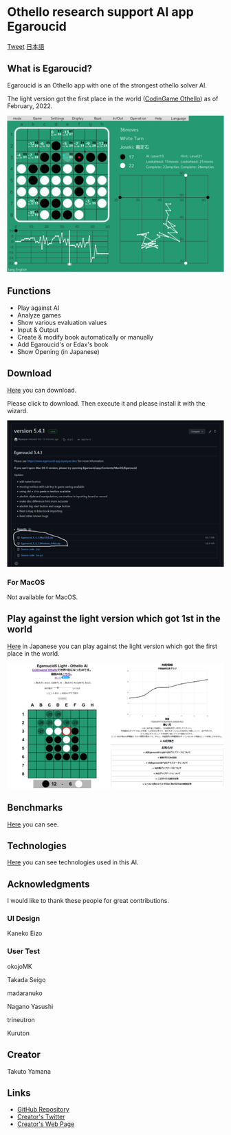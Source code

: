 # Othello research support AI app Egaroucid

<a href="https://twitter.com/share?ref_src=twsrc%5Etfw" class="twitter-share-button" data-text="Othello research support AI app Egaroucid" data-url="https://www.egaroucid-app.nyanyan.dev/" data-hashtags="egaroucid" data-related="takuto_yamana,Nyanyan_Cube" data-show-count="false">Tweet</a><script async src="https://platform.twitter.com/widgets.js" charset="utf-8"></script> <a href=./../ja/>日本語</a>

## What is Egaroucid?

Egaroucid is an Othello app with one of the strongest othello solver AI. 

The light version got the first place in the world ([CodinGame Othello](https://www.codingame.com/multiplayer/bot-programming/othello-1/leaderboard)) as of February, 2022.

![Display](./../img/app_en.png)

 

## Functions

* Play against AI
* Analyze games
* Show various evaluation values
* Input & Output
* Create & modify book automatically or manually
* Add Egaroucid's or Edax's book
* Show Opening (in Japanese)



## Download

[Here](https://github.com/Nyanyan/Egaroucid/releases) you can download.

Please click to download. Then execute it and please install it with the wizard.

![download](./../img/download.png)



### For MacOS

Not available for MacOS.



## Play against the light version which got 1st in the world

[Here](https://www.egaroucid.nyanyan.dev/) in Japanese you can play against the light version which got the first place in the world.

![egaroucid light](./../img/egaroucid_light.png)



## Benchmarks

[Here](./../benchmark/) you can see.



## Technologies

[Here](./../technology/) you can see technologies used in this AI.



## Acknowledgments

I would like to thank these people for great contributions.

### UI Design

Kaneko Eizo

### User Test

okojoMK

Takada Seigo

madaranuko

Nagano Yasushi

trineutron

Kuruton



## Creator

Takuto Yamana



## Links

* [GitHub Repository](https://github.com/Nyanyan/Egaroucid)
* [Creator's Twitter](https://twitter.com/takuto_yamana)
* [Creator's Web Page](https://nyanyan.github.io/)

